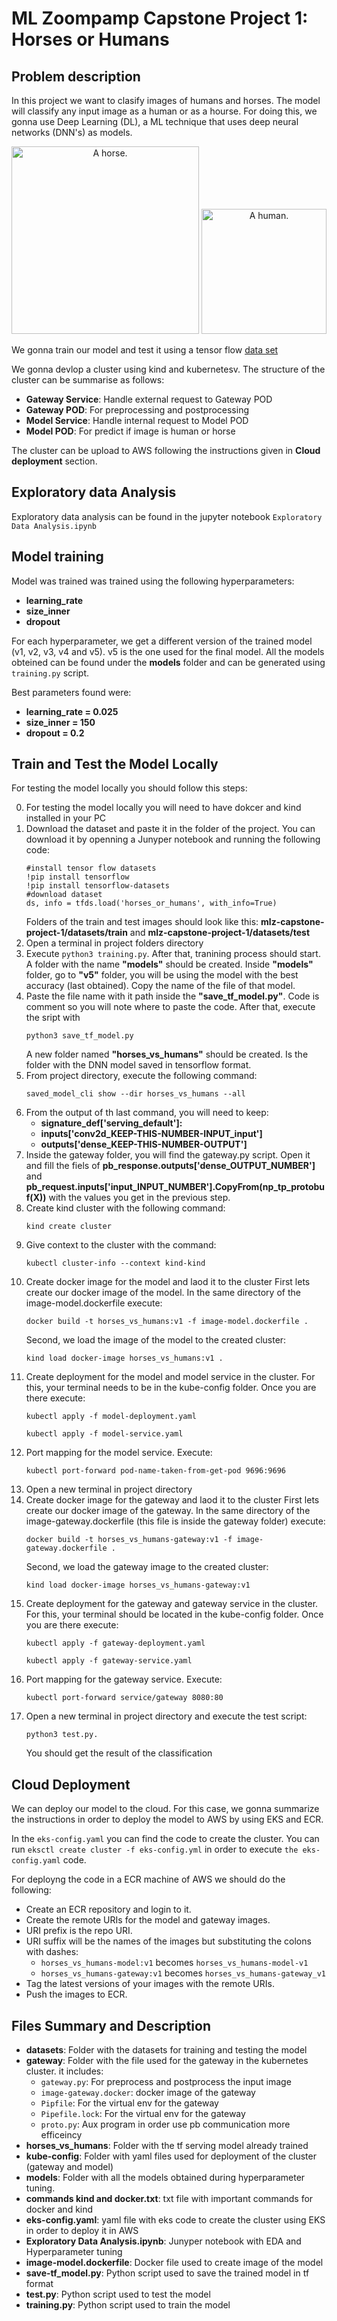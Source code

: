 # ML Zoompamp Capstone Project 1: Horses or Humans

## Problem description	

In this project we want to clasify images of humans and horses. The model will classify any input image as a human or as a hourse.
For doing this, we gonna use Deep Learning (DL), a ML technique that uses deep neural networks (DNN's) as models.

<p align="center">
  <img alt="A horse." width="300" src="https://upload.wikimedia.org/wikipedia/commons/f/fa/Zaniskari_Horse_in_Ladakh.jpg">
  <img alt="A human." width="200" src="https://upload.wikimedia.org/wikipedia/commons/0/0c/Marina_person_tvbrasil.jpg">
</p>

We gonna train our model and test it using a tensor flow [data set](https://www.tensorflow.org/datasets/catalog/horses_or_humans)

We gonna devlop a cluster using kind and kubernetesv. The structure of the cluster can be summarise as follows:
* **Gateway Service**: Handle external request to Gateway POD
* **Gateway POD**: For preprocessing and postprocessing 
* **Model Service**: Handle internal request to Model POD 
* **Model POD**: For predict if image is human or horse 

The cluster can be upload to AWS following the instructions given in **Cloud deployment** section.

## Exploratory data Analysis

Exploratory data analysis can be found in the jupyter notebook ```Exploratory Data Analysis.ipynb```


## Model training

Model was trained was trained using the following hyperparameters:

 * **learning_rate**
 * **size_inner**
 * **dropout**
   
For each hyperparameter, we get a different version of the trained model (v1, v2, v3, v4 and v5). v5 is the one used for the final model. 
All the models obteined can be found under the **models** folder and can be generated using ```training.py``` script. 

Best parameters found were: 

 * **learning_rate = 0.025**
 * **size_inner = 150**
 * **dropout = 0.2**

## Train and Test the Model Locally 

For testing the model locally you should follow this steps:

0. For testing the model locally you will need to have dokcer and kind installed in your PC
1. Download the dataset and paste it in the folder of the project. You can download it by openning a Junyper notebook and running the following code:
    ```
    #install tensor flow datasets    
    !pip install tensorflow
    !pip install tensorflow-datasets
    #download dataset
    ds, info = tfds.load('horses_or_humans', with_info=True)
    ```
   Folders of the train and test images should look like this: **mlz-capstone-project-1/datasets/train** and **mlz-capstone-project-1/datasets/test**
3. Open a terminal in project folders directory
4. Execute  ```python3 training.py```. After that, tranining process should start. A folder with the name **"models"** should be created. Inside **"models"** folder, go to **"v5"** folder, you will be using the model with the best accuracy (last obtained). Copy the name of the file of that model.
5. Paste the file name with it path inside the **"save_tf_model.py"**. Code is comment so you will note where to paste the code. After that, execute the sript with
    ```
    python3 save_tf_model.py
    ```
    A new folder named **"horses_vs_humans"** should be created. Is the folder with the DNN model saved in tensorflow format.
7. From project directory, execute the following command:
    ```
    saved_model_cli show --dir horses_vs_humans --all
    ```
8. From the output of th last command, you will need to keep:
     * **signature_def['serving_default']:**
     * **inputs['conv2d_KEEP-THIS-NUMBER-INPUT_input']** 
     * **outputs['dense_KEEP-THIS-NUMBER-OUTPUT']**
10. Inside the gateway folder, you will find the gateway.py script. Open it and fill the fiels of **pb_response.outputs['dense_OUTPUT_NUMBER']** and **pb_request.inputs['input_INPUT_NUMBER'].CopyFrom(np_tp_protobuf(X))** with the values you get in the previous step.
11. Create kind cluster with the following command:
    ```
    kind create cluster
    ```
12. Give context to the cluster with the command:
    ```
    kubectl cluster-info --context kind-kind
    ```
13. Create docker image for the model and laod it to the cluster
    First lets create our docker image of the model. In the same directory of the image-model.dockerfile execute:
    ```
    docker build -t horses_vs_humans:v1 -f image-model.dockerfile .
    ```  
    Second, we load the image of the model to the created cluster: 
    ```
    kind load docker-image horses_vs_humans:v1 .
    ``` 
14. Create deployment for the model and model service in the cluster. For this, your terminal needs to be in the kube-config folder. Once you are there execute:
    ```
    kubectl apply -f model-deployment.yaml
    ```
    ```
    kubectl apply -f model-service.yaml
    ```  
15. Port mapping for the model service. Execute:
    ```
    kubectl port-forward pod-name-taken-from-get-pod 9696:9696  
    ``` 
16. Open a new terminal in project directory
17. Create docker image for the gateway and laod it to the cluster
    First lets create our docker image of the gateway. In the same directory of the image-gateway.dockerfile (this file is inside the gateway folder) execute:
    ```
    docker build -t horses_vs_humans-gateway:v1 -f image-gateway.dockerfile .
    ``` 
    Second, we load the gateway image to the created cluster:
    ```
    kind load docker-image horses_vs_humans-gateway:v1
    ``` 
18. Create deployment for the gateway and gateway service in the cluster. For this, your terminal should be located in the kube-config folder. Once you are there execute: 
    ```
    kubectl apply -f gateway-deployment.yaml
    ```
    ```
    kubectl apply -f gateway-service.yaml
    ```
19. Port mapping for the gateway service. Execute:
    ```
    kubectl port-forward service/gateway 8080:80
    ```
20. Open a new terminal in project directory and execute the test script:
    ```
    python3 test.py.
    ```
    You should get the result of the classification

## Cloud Deployment

We can deploy our model to the cloud. For this case, we gonna summarize the instructions in order to deploy the model to AWS by using EKS and ECR.

In the ```eks-config.yaml``` you can find the code to create the cluster. You can run ```eksctl create cluster -f eks-config.yml``` in order to execute ```the eks-config.yaml``` code.

For deployng the code in a ECR machine of AWS we should do the following:

  * Create an ECR repository and login to it. 
  * Create the remote URIs for the model and gateway images.
  * URI prefix is the repo URI.
  * URI suffix will be the names of the images but substituting the colons with dashes:
    * ```horses_vs_humans-model:v1``` becomes ```horses_vs_humans-model-v1```
    * ```horses_vs_humans-gateway:v1``` becomes ```horses_vs_humans-gateway_v1```
  * Tag the latest versions of your images with the remote URIs.
  * Push the images to ECR.


## Files Summary and Description

* **datasets**: Folder with the datasets for training and testing the model
* **gateway**: Folder with the file used for the gateway in the kubernetes cluster. it includes:
    * ```gateway.py```: For preprocess and postprocess the input image
    * ```image-gateway.docker```: docker image of the gateway
    * ```Pipfile```: For the virtual env for the gateway
    * ```Pipefile.lock```: For the virtual env for the gateway
    * ```proto.py```: Aux program in order use pb communication more efficeincy
* **horses_vs_humans**: Folder with the tf serving model already trained
* **kube-config**: Folder with yaml files used for deployment of the cluster (gateway and model)
* **models**: Folder with all the models obtained during hyperparameter tuning.
* **commands kind and docker.txt**: txt file with important commands for docker and kind
* **eks-config.yaml**: yaml file with eks code to create the cluster using EKS in order to deploy it in AWS
* **Exploratory Data Analysis.ipynb**: Junyper notebook with EDA and Hyperparameter tuning
* **image-model.dockerfile**: Docker file used to create image of the model
* **save-tf_model.py**: Python script used to save the trained model in tf format
* **test.py**: Python script used to test the model
* **training.py**: Python script used to train the model
